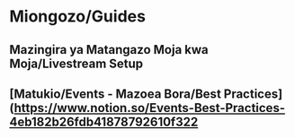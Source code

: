 # Miongozo/Guides

## Mazingira ya Matangazo Moja kwa Moja/Livestream Setup

## [Matukio/Events - Mazoea Bora/Best Practices](https://www.notion.so/Events-Best-Practices-4eb182b26fdb41878792610f322